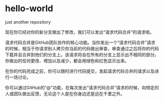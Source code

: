# hello-world
just another repository

现在你已经对你的新分支做出了修改，我们可以发出“请求代码合并”的请求啦。

请求代码合并是GitHub团队协作的核心功能。当你发出一个“请求代码合并”请求的时候，相当于你请求别人拷贝你当前的代码做出审查，审查通过之后将你的代码下载并且合并到他们的分支上。该请求将会在所有的分支上显示出不相同的部分。你做出的任何更改、增加以及减少，都会用绿色和红色显示出来。

在你的代码完成之前，你可以随时进行代码提交，发起请求代码合并的请求以及进行一场讨论。

你可以通过GitHub的“@”功能，在每次发出“请求代码合并”请求的时候，向特定的人或团队做出反馈，无论这个人是在你身边还是远在千里之外。
